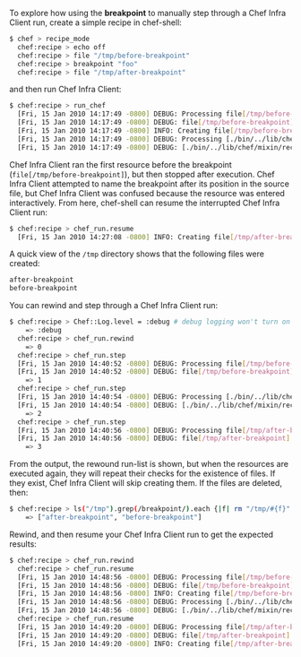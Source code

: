To explore how using the **breakpoint** to manually step through a Chef
Infra Client run, create a simple recipe in chef-shell:

``` bash
$ chef > recipe_mode
  chef:recipe > echo off
  chef:recipe > file "/tmp/before-breakpoint"
  chef:recipe > breakpoint "foo"
  chef:recipe > file "/tmp/after-breakpoint"
```

and then run Chef Infra Client:

``` bash
$ chef:recipe > run_chef
  [Fri, 15 Jan 2010 14:17:49 -0800] DEBUG: Processing file[/tmp/before-breakpoint]
  [Fri, 15 Jan 2010 14:17:49 -0800] DEBUG: file[/tmp/before-breakpoint] using Chef::Provider::File
  [Fri, 15 Jan 2010 14:17:49 -0800] INFO: Creating file[/tmp/before-breakpoint] at /tmp/before-breakpoint
  [Fri, 15 Jan 2010 14:17:49 -0800] DEBUG: Processing [./bin/../lib/chef/mixin/recipe_definition_dsl_core.rb:56:in 'new']
  [Fri, 15 Jan 2010 14:17:49 -0800] DEBUG: [./bin/../lib/chef/mixin/recipe_definition_dsl_core.rb:56:in 'new'] using Chef::Provider::Breakpoint
```

Chef Infra Client ran the first resource before the breakpoint
(`file[/tmp/before-breakpoint]`), but then stopped after execution. Chef
Infra Client attempted to name the breakpoint after its position in the
source file, but Chef Infra Client was confused because the resource was
entered interactively. From here, chef-shell can resume the interrupted
Chef Infra Client run:

``` bash
$ chef:recipe > chef_run.resume
  [Fri, 15 Jan 2010 14:27:08 -0800] INFO: Creating file[/tmp/after-breakpoint] at /tmp/after-breakpoint
```

A quick view of the `/tmp` directory shows that the following files were
created:

``` bash
after-breakpoint
before-breakpoint
```

You can rewind and step through a Chef Infra Client run:

``` bash
$ chef:recipe > Chef::Log.level = :debug # debug logging won't turn on automatically in this case
    => :debug
  chef:recipe > chef_run.rewind
    => 0
  chef:recipe > chef_run.step
  [Fri, 15 Jan 2010 14:40:52 -0800] DEBUG: Processing file[/tmp/before-breakpoint]
  [Fri, 15 Jan 2010 14:40:52 -0800] DEBUG: file[/tmp/before-breakpoint] using Chef::Provider::File
    => 1
  chef:recipe > chef_run.step
  [Fri, 15 Jan 2010 14:40:54 -0800] DEBUG: Processing [./bin/../lib/chef/mixin/recipe_definition_dsl_core.rb:56:in 'new']
  [Fri, 15 Jan 2010 14:40:54 -0800] DEBUG: [./bin/../lib/chef/mixin/recipe_definition_dsl_core.rb:56:in 'new'] using Chef::Provider::Breakpoint
    => 2
  chef:recipe > chef_run.step
  [Fri, 15 Jan 2010 14:40:56 -0800] DEBUG: Processing file[/tmp/after-breakpoint]
  [Fri, 15 Jan 2010 14:40:56 -0800] DEBUG: file[/tmp/after-breakpoint] using Chef::Provider::File
    => 3
```

From the output, the rewound run-list is shown, but when the resources
are executed again, they will repeat their checks for the existence of
files. If they exist, Chef Infra Client will skip creating them. If the
files are deleted, then:

``` bash
$ chef:recipe > ls("/tmp").grep(/breakpoint/).each {|f| rm "/tmp/#{f}" }
    => ["after-breakpoint", "before-breakpoint"]
```

Rewind, and then resume your Chef Infra Client run to get the expected
results:

``` bash
$ chef:recipe > chef_run.rewind
  chef:recipe > chef_run.resume
  [Fri, 15 Jan 2010 14:48:56 -0800] DEBUG: Processing file[/tmp/before-breakpoint]
  [Fri, 15 Jan 2010 14:48:56 -0800] DEBUG: file[/tmp/before-breakpoint] using Chef::Provider::File
  [Fri, 15 Jan 2010 14:48:56 -0800] INFO: Creating file[/tmp/before-breakpoint] at /tmp/before-breakpoint
  [Fri, 15 Jan 2010 14:48:56 -0800] DEBUG: Processing [./bin/../lib/chef/mixin/recipe_definition_dsl_core.rb:56:in 'new']
  [Fri, 15 Jan 2010 14:48:56 -0800] DEBUG: [./bin/../lib/chef/mixin/recipe_definition_dsl_core.rb:56:in 'new'] using Chef::Provider::Breakpoint
  chef:recipe > chef_run.resume
  [Fri, 15 Jan 2010 14:49:20 -0800] DEBUG: Processing file[/tmp/after-breakpoint]
  [Fri, 15 Jan 2010 14:49:20 -0800] DEBUG: file[/tmp/after-breakpoint] using Chef::Provider::File
  [Fri, 15 Jan 2010 14:49:20 -0800] INFO: Creating file[/tmp/after-breakpoint] at /tmp/after-breakpoint
```